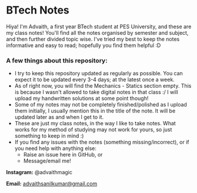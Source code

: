 # BTech Notes

Hiya! I'm Advaith, a first year BTech student at PES University, and these are my class notes! 
You'll find all the notes organised by semester and subject, and then further divided topic wise. I've tried my best to keep the notes informative and easy to read; hopefully you find them helpful :D

### A few things about this repository:
- I try to keep this repository updated as regularly as possible. You can expect it to be updated every 3-4 days; at the latest once a week.
- As of right now, you will find the Mechanics - Statics section empty. This is because I wasn't allowed to take digital notes in that class :/ I will upload my handwritten solutions at some point though!
- Some of my notes may not be completely finished/polished as I upload them initially, I usually mention this in the title of the note. It will be updated later as and when I get to it.
- These are just my class notes, in the way I like to take notes. What works for my method of studying may not work for yours, so just something to keep in mind :)
- If you find any issues with the notes (something missing/incorrect), or if you need help with anything else:
    - Raise an issue here in GitHub, or
    - Message/email me!

**Instagram:** @advaithmagic

**Email:** advaithsanilkumar@gmail.com

